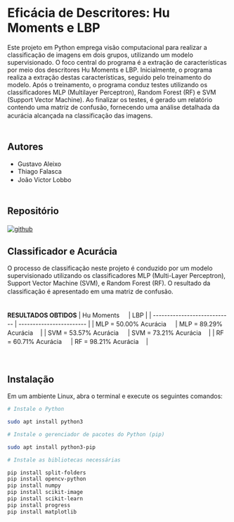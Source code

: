 
# Eficácia de Descritores: Hu Moments e LBP

Este projeto em Python emprega visão computacional para realizar a classificação de imagens em dois grupos, utilizando um modelo supervisionado. O foco central do programa é a extração de características por meio dos descritores Hu Moments e LBP. Inicialmente, o programa realiza a extração destas características, seguido pelo treinamento do modelo. Após o treinamento, o programa conduz testes utilizando os classificadores MLP (Multilayer Perceptron), Random Forest (RF) e SVM (Support Vector Machine). Ao finalizar os testes, é gerado um relatório contendo uma matriz de confusão, fornecendo uma análise detalhada da acurácia alcançada na classificação das imagens.ㅤㅤㅤㅤㅤㅤㅤㅤㅤㅤㅤㅤㅤㅤㅤㅤㅤㅤㅤㅤㅤㅤㅤㅤㅤㅤㅤㅤㅤㅤㅤㅤㅤㅤㅤㅤㅤㅤㅤㅤㅤㅤㅤ

## Autores

- Gustavo Aleixo
- Thiago Falasca
- João Victor Lobboㅤㅤㅤㅤㅤㅤㅤㅤㅤㅤㅤㅤㅤㅤㅤㅤㅤㅤㅤㅤㅤㅤㅤㅤㅤㅤㅤㅤㅤㅤㅤㅤㅤㅤㅤㅤㅤㅤㅤㅤㅤㅤㅤㅤㅤㅤㅤㅤㅤㅤㅤㅤㅤㅤㅤㅤㅤㅤㅤㅤㅤㅤ


## Repositório

[![github](https://img.shields.io/badge/Repositório_Github-7?style=for-the-badge&logo=github&logoColor=whitek&color=black)](https://github.com/thiagofalasca/Processamento-de-Imagens)ㅤㅤㅤㅤㅤㅤㅤㅤㅤㅤㅤㅤㅤㅤㅤㅤㅤㅤㅤㅤㅤㅤㅤㅤㅤ

## Classificador e Acurácia

O processo de classificação neste projeto é conduzido por um modelo supervisionado utilizando os classificadores MLP (Multi-Layer Perceptron), Support Vector Machine (SVM), e Random Forest (RF). O resultado da classificação é apresentado em uma matriz de confusão.ㅤㅤㅤㅤㅤㅤㅤㅤㅤㅤㅤㅤㅤㅤㅤㅤㅤㅤㅤ



 **RESULTADOS OBTIDOS** 
| Hu Moments    ㅤ             | LBP                      |
| ---------------------------- | ------------------------ |
| MLP = 50.00% Acurácia   ㅤ   |  MLP = 89.29% Acuráciaㅤ |
| SVM = 53.57% Acurácia    ㅤ  |  SVM = 73.21% Acurácia ㅤ|
| RF = 60.71% Acurácia    ㅤ   |  RF = 98.21% Acuráciaㅤ  |

ㅤㅤ


## Instalação

Em um ambiente Linux, abra o terminal e execute os seguintes comandos:


```bash
# Instale o Python

sudo apt install python3
``` 



```bash
# Instale o gerenciador de pacotes do Python (pip)

sudo apt install python3-pip
```

```bash
# Instale as bibliotecas necessárias

pip install split-folders
pip install opencv-python
pip install numpy
pip install scikit-image
pip install scikit-learn
pip install progress
pip install matplotlib
```





  
  
         
   
    
        
      